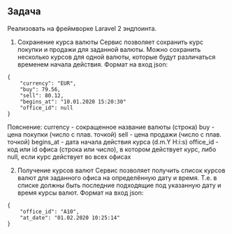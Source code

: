 ## Задача

Реализовать на фреймворке Laravel 2 эндпоинта.

1. Сохранение курса валюты
Сервис позволяет сохранить курс покупки и продажи для заданной валюты. Можно 
сохранить несколько курсов для одной валюты, которые будут различаться временем 
начала действия.
Формат на вход json:

```
{
    "currency": "EUR",
    "buy": 79.56,
    "sell": 80.12,
    "begins_at": "10.01.2020 15:20:30"
    "office_id": null
}
```
Пояснение:
currency - сокращенное название валюты (строка)
buy - цена покупки (число с плав. точкой)
sell - цена продажи (число с плав. точкой)
begins_at - дата начала действия курса (d.m.Y H:i:s)
office_id - код или id офиса (строка или число), в котором действует курс, либо null, 
если курс действует во всех офисах

2. Получение курсов валют
Сервис позволяет получить список курсов валют для заданного офиса на 
определённую дату и время. Т.е. в списке должны быть последние подходящие под 
указанную дату и время курсы валют.
Формат на вход json:
```
{
    "office_id": "A10",
    "at_date": "01.02.2020 10:25:14"
}
```
